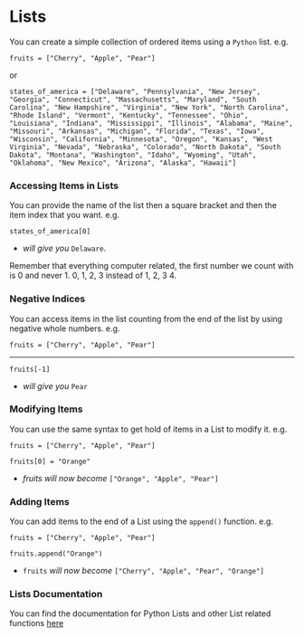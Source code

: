# Lists

You can create a simple collection of ordered items using a ```Python``` list. e.g.

```
fruits = ["Cherry", "Apple", "Pear"]
```

or

```
states_of_america = ["Delaware", "Pennsylvania", "New Jersey", "Georgia", "Connecticut", "Massachusetts", "Maryland", "South Carolina", "New Hampshire", "Virginia", "New York", "North Carolina", "Rhode Island", "Vermont", "Kentucky", "Tennessee", "Ohio", "Louisiana", "Indiana", "Mississippi", "Illinois", "Alabama", "Maine", "Missouri", "Arkansas", "Michigan", "Florida", "Texas", "Iowa", "Wisconsin", "California", "Minnesota", "Oregon", "Kansas", "West Virginia", "Nevada", "Nebraska", "Colorado", "North Dakota", "South Dakota", "Montana", "Washington", "Idaho", "Wyoming", "Utah", "Oklahoma", "New Mexico", "Arizona", "Alaska", "Hawaii"]
```

### Accessing Items in Lists
You can provide the name of the list then a square bracket and then the item index that you want. e.g.

```
states_of_america[0]
```

- _will give you_ ```Delaware```.

Remember that everything computer related, the first number we count with is 0 and never 1. 0, 1, 2, 3 instead of 1, 2, 3 4.

### Negative Indices
You can access items in the list counting from the end of the list by using negative whole numbers. e.g.

```
fruits = ["Cherry", "Apple", "Pear"]
```
------------------------------------------------------
```
fruits[-1]
``` 

- _will give you_ ```Pear```

### Modifying Items
You can use the same syntax to get hold of items in a List to modify it. e.g.

```
fruits = ["Cherry", "Apple", "Pear"]

fruits[0] = "Orange"
```
- _fruits will now become_ ```["Orange", "Apple", "Pear"]```

### Adding Items
You can add items to the end of a List using the ```append()``` function. e.g.

```
fruits = ["Cherry", "Apple", "Pear"]

fruits.append("Orange")
```
- ```fruits``` _will now become_ ```["Cherry", "Apple", "Pear", "Orange"]```

### Lists Documentation
You can find the documentation for Python Lists and other List related functions [here](https://docs.python.org/3/tutorial/datastructures.html)
